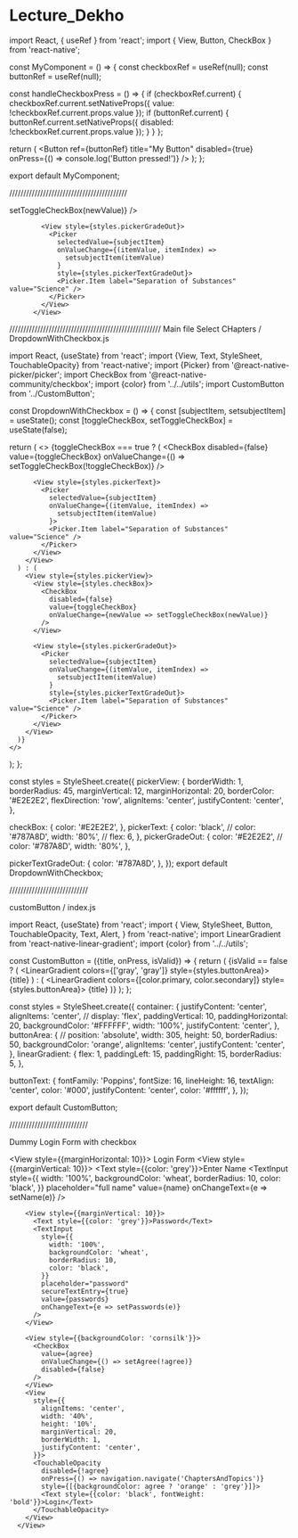 # Lecture_Dekho

import React, { useRef } from 'react';
import { View, Button, CheckBox } from 'react-native';

const MyComponent = () => {
const checkboxRef = useRef(null);
const buttonRef = useRef(null);

const handleCheckboxPress = () => {
if (checkboxRef.current) {
checkboxRef.current.setNativeProps({ value: !checkboxRef.current.props.value });
if (buttonRef.current) {
buttonRef.current.setNativeProps({ disabled: !checkboxRef.current.props.value });
}
}
};

return (
<View>
<CheckBox
        ref={checkboxRef}
        value={false}
        onPress={handleCheckboxPress}
      />
<Button
ref={buttonRef}
title="My Button"
disabled={true}
onPress={() => console.log('Button pressed!')}
/>
</View>
);
};

export default MyComponent;

//////////////////////////////////////////

<View style={styles.pickerView}>
            <View style={styles.checkBox}>
              <CheckBox
                disabled={false}
                value={toggleCheckBox}
                onValueChange={newValue => setToggleCheckBox(newValue)}
              />
            </View>

            <View style={styles.pickerGradeOut}>
              <Picker
                selectedValue={subjectItem}
                onValueChange={(itemValue, itemIndex) =>
                  setsubjectItem(itemValue)
                }
                style={styles.pickerTextGradeOut}>
                <Picker.Item label="Separation of Substances" value="Science" />
              </Picker>
            </View>
          </View>

//////////////////////////////////////////////////////
Main file Select CHapters / DropdownWithCheckbox.js

import React, {useState} from 'react';
import {View, Text, StyleSheet, TouchableOpacity} from 'react-native';
import {Picker} from '@react-native-picker/picker';
import CheckBox from '@react-native-community/checkbox';
import {color} from '../../utils';
import CustomButton from '../CustomButton';

const DropdownWithCheckbox = () => {
const [subjectItem, setsubjectItem] = useState();
const [toggleCheckBox, setToggleCheckBox] = useState(false);

return (
<>
{toggleCheckBox === true ? (
<View style={styles.pickerView}>
<View style={styles.checkBox}>
<CheckBox
disabled={false}
value={toggleCheckBox}
onValueChange={() => setToggleCheckBox(!toggleCheckBox)}
/>
</View>

          <View style={styles.pickerText}>
            <Picker
              selectedValue={subjectItem}
              onValueChange={(itemValue, itemIndex) =>
                setsubjectItem(itemValue)
              }>
              <Picker.Item label="Separation of Substances" value="Science" />
            </Picker>
          </View>
        </View>
      ) : (
        <View style={styles.pickerView}>
          <View style={styles.checkBox}>
            <CheckBox
              disabled={false}
              value={toggleCheckBox}
              onValueChange={newValue => setToggleCheckBox(newValue)}
            />
          </View>

          <View style={styles.pickerGradeOut}>
            <Picker
              selectedValue={subjectItem}
              onValueChange={(itemValue, itemIndex) =>
                setsubjectItem(itemValue)
              }
              style={styles.pickerTextGradeOut}>
              <Picker.Item label="Separation of Substances" value="Science" />
            </Picker>
          </View>
        </View>
      )}
    </>

);
};

const styles = StyleSheet.create({
pickerView: {
borderWidth: 1,
borderRadius: 45,
marginVertical: 12,
marginHorizontal: 20,
borderColor: '#E2E2E2',
flexDirection: 'row',
alignItems: 'center',
justifyContent: 'center',
},

checkBox: {
color: '#E2E2E2',
},
pickerText: {
color: 'black',
// color: '#787A8D',
width: '80%',
// flex: 6,
},
pickerGradeOut: {
color: '#E2E2E2',
// color: '#787A8D',
width: '80%',
},

pickerTextGradeOut: {
color: '#787A8D',
},
});
export default DropdownWithCheckbox;

////////////////////////////

customButton / index.js

import React, {useState} from 'react';
import {
View,
StyleSheet,
Button,
TouchableOpacity,
Text,
Alert,
} from 'react-native';
import LinearGradient from 'react-native-linear-gradient';
import {color} from '../../utils';

const CustomButton = ({title, onPress, isValid}) => {
return (
<View style={styles.container}>
{isValid == false ? (
<TouchableOpacity onPress={onPress} disabled={isValid} >
<LinearGradient colors={['gray', 'gray']} style={styles.buttonArea}>
<Text style={styles.buttonText}>{title}</Text>
</LinearGradient>
</TouchableOpacity>
) : (
<TouchableOpacity onPress={onPress} disabled={isValid}>
<LinearGradient
colors={[color.primary, color.secondary]}
style={styles.buttonArea}>
<Text style={styles.buttonText}>{title}</Text>
</LinearGradient>
</TouchableOpacity>
)}
</View>
);
};

const styles = StyleSheet.create({
container: {
justifyContent: 'center',
alignItems: 'center',
// display: 'flex',
paddingVertical: 10,
paddingHorizontal: 20,
backgroundColor: '#FFFFFF',
width: '100%',
justifyContent: 'center',
},
buttonArea: {
// position: 'absolute',
width: 305,
height: 50,
borderRadius: 50,
backgroundColor: 'orange',
alignItems: 'center',
justifyContent: 'center',
},
linearGradient: {
flex: 1,
paddingLeft: 15,
paddingRight: 15,
borderRadius: 5,
},

buttonText: {
fontFamily: 'Poppins',
fontSize: 16,
lineHeight: 16,
textAlign: 'center',
color: '#000',
justifyContent: 'center',
color: '#ffffff',
},
});

export default CustomButton;

////////////////////////////

Dummy Login Form with checkbox

<View style={{marginHorizontal: 10}}>
<Text>Login Form</Text>
<View style={{marginVertical: 10}}>
<Text style={{color: 'grey'}}>Enter Name</Text>
<TextInput
style={{
              width: '100%',
              backgroundColor: 'wheat',
              borderRadius: 10,
              color: 'black',
            }}
placeholder="full name"
value={name}
onChangeText={e => setName(e)}
/>
</View>

        <View style={{marginVertical: 10}}>
          <Text style={{color: 'grey'}}>Password</Text>
          <TextInput
            style={{
              width: '100%',
              backgroundColor: 'wheat',
              borderRadius: 10,
              color: 'black',
            }}
            placeholder="password"
            secureTextEntry={true}
            value={passwords}
            onChangeText={e => setPasswords(e)}
          />
        </View>

        <View style={{backgroundColor: 'cornsilk'}}>
          <CheckBox
            value={agree}
            onValueChange={() => setAgree(!agree)}
            disabled={false}
          />
        </View>
        <View
          style={{
            alignItems: 'center',
            width: '40%',
            height: '10%',
            marginVertical: 20,
            borderWidth: 1,
            justifyContent: 'center',
          }}>
          <TouchableOpacity
            disabled={!agree}
            onPress={() => navigation.navigate('ChaptersAndTopics')}
            style={[{backgroundColor: agree ? 'orange' : 'grey'}]}>
            <Text style={{color: 'black', fontWeight: 'bold'}}>Login</Text>
          </TouchableOpacity>
        </View>
      </View>
